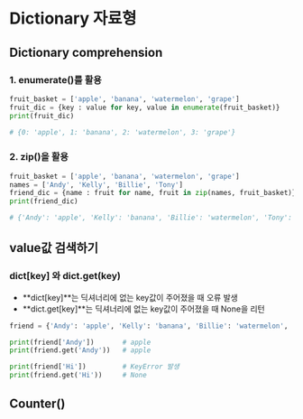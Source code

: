 # Dictionary 자료형

## Dictionary comprehension

### 1. enumerate()를 활용

```py
fruit_basket = ['apple', 'banana', 'watermelon', 'grape']
fruit_dic = {key : value for key, value in enumerate(fruit_basket)}
print(fruit_dic)

# {0: 'apple', 1: 'banana', 2: 'watermelon', 3: 'grape'}
```

### 2. zip()을 활용
```py
fruit_basket = ['apple', 'banana', 'watermelon', 'grape']
names = ['Andy', 'Kelly', 'Billie', 'Tony']
friend_dic = {name : fruit for name, fruit in zip(names, fruit_basket)}
print(friend_dic)

# {'Andy': 'apple', 'Kelly': 'banana', 'Billie': 'watermelon', 'Tony': 'grape'}
```

## value값 검색하기

### **dict[key]** 와 **dict.get(key)**
- **dict[key]**는 딕셔너리에 없는 key값이 주어졌을 때 오류 발생
- **dict.get[key]**는 딕셔너리에 없는 key값이 주어졌을 때 None을 리턴

```py
friend = {'Andy': 'apple', 'Kelly': 'banana', 'Billie': 'watermelon', 'Tony': 'grape'}

print(friend['Andy'])       # apple   
print(friend.get('Andy'))   # apple

print(friend['Hi'])         # KeyError 발생
print(friend.get('Hi'))     # None
```

## Counter()

